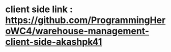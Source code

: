 # client side link : https://github.com/ProgrammingHeroWC4/warehouse-management-client-side-akashpk41

